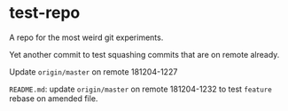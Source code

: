 # test-repo

A repo for the most weird git experiments.

Yet another commit to test squashing commits that are on remote already.

Update `origin/master` on remote 181204-1227

`README.md`: update `origin/master` on remote 181204-1232 to test `feature` rebase 
on amended file.
